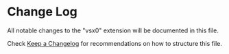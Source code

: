 # Change Log

All notable changes to the "vsx0" extension will be documented in this file.

Check [Keep a Changelog](http://keepachangelog.com/) for recommendations on how to structure this file.
